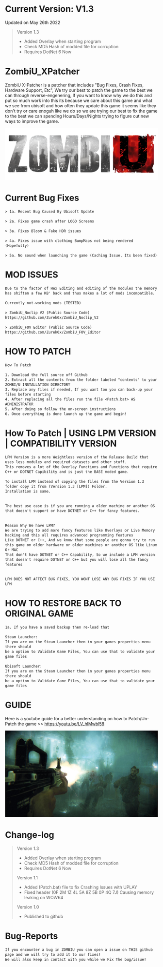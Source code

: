 # Current Version: V1.3
Updated on May 26th 2022
> Version 1.3
> * Added Overlay when starting program
> * Check MD5 Hash of modded file for corruption
> * Requires DotNet 6 Now

# ZombiU_XPatcher
ZombiU X-Patcher is a patcher that includes "Bug Fixes, Crash Fixes, Hardware Support, Etc", We try our best to patch the game to the best we can through reverse-engenering, If you want to know why
we do this and put so much work into this its because we care about this game and what we see from ubisoft and how often they update this game it seems like they don't try or care enoguh like we do
so we are trying our best to fix the game to the best we can spending Hours/Days/Nights trying to figure out new ways to improve the game.

![alt text](https://raw.githubusercontent.com/Zurek0x/ZombiU_XPatcher/main/media/logo.webp)

# Current Bug Fixes
```
> 1a. Recent Bug Caused By Ubisoft Update

> 2a. Fixes game crash after LOGO Screens

> 3a. Fixes Bloom & Fake HDR issues

> 4a. Fixes issue with clothing BumpMaps not being rendered
(Hopefully)

> 5a. No sound when launching the game (Caching Issue, Its been fixed)
```

# MOD ISSUES
```
Due to the factor of Hex Editing and editing of the modules the memory has shiften a few KB' back and thus makes a lot of mods incompatible.

Currently not-working mods (TESTED)

> ZombiU_Noclip V2 (Public Source Code)
https://github.com/Zurek0x/ZombiU_Noclip_V2

> ZombiU_FOV Editor (Public Source Code)
https://github.com/Zurek0x/ZombiU_FOV_Editor

```

# HOW TO PATCH
```
How To Patch

1. Download the full source off Github
2. Extract all the contents from the folder labeled "contents" to your ZOMBI/U INSTALLATION DIRECTORY
3. Replace any files if needed, If you want too you can back-up your files before starting
4. After replacing all the files run the file <Patch.bat> AS ADMINISTRATOR
5. After doing so follow the on-screen instructions
6. Once everything is done launch up the game and begin!
```

# How To Patch | USING LPM VERSION | COMPATIBILITY VERSION
```
LPM Version is a more Weightless version of the Release Build that uses less modules and required datasets and other stuff.
This removes a lot of the Overlay Functions and Functions that require C++ or DOTNET Capibility and is just the BASE moded game.

To install LPM instead of copying the files from the Version 1.3 folder copy it from (Version 1.3 [LPM]) Folder.
Installation is same.


The best use case is if you are running a older machine or another OS that doesn't support or have DOTNET or C++ for fancy features.


Reason Why We have LPM?
We are trying to add more fancy features like Overlays or Live Memory hacking and this all requires advanced programming features
Like DOTNET or C++, And we know that some people are gonna try to run this game on older hardware or older machines or another OS like Linux Or MAC
That don't have DOTNET or C++ Capability, So we include a LPM version that doesn't require DOTNET or C++ but you will lose all the fancy features


LPM DOES NOT AFFECT BUG FIXES, YOU WONT LOSE ANY BUG FIXES IF YOU USE LPM
```

# HOW TO RESTORE BACK TO ORIGINAL GAME
```
1a. If you have a saved backup then re-load that

Steam Launcher:
If you are on the Steam Launcher then in your games properties menu there should
be a option to Validate Game Files, You can use that to validate your game files

Ubisoft Launcher:
If you are on the Steam Launcher then in your games properties menu there should
be a option to Validate Game Files, You can use that to validate your game files
```
# GUIDE
Here is a youtube guide for a better understanding on how to Patch/Un-Patch the game >> https://youtu.be/LV_hlMwbl58

![alt text](https://raw.githubusercontent.com/Zurek0x/ZombiU_XPatcher/main/media/banner.jpg)

# Change-log
> Version 1.3
> * Added Overlay when starting program
> * Check MD5 Hash of modded file for corruption
> * Requires DotNet 6 Now
>
> Version 1.1
> * Added (Patch.bat) file to fix Crashing Issues with UPLAY
> * Fixed header (0F 2M 1Z 4L 5A 8Z 5B 0P 4Q 7J) Causing memory leaking on WOW64
>
> Version 1.0
> * Published to github

# Bug-Reports
```
If you encounter a bug in ZOMBIU you can open a issue on THIS github page and we will try to add it to our fixes!
We will also keep in contact with you while we Fix The bug/issue!
```
